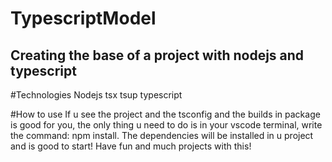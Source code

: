 # TypescriptModel
## Creating the base of a project with nodejs and typescript

#Technologies
Nodejs
tsx
tsup
typescript

#How to use
If u see the project and the tsconfig and the builds in package is good for you, the only thing u need to do is in your vscode terminal, write the command: npm install.
The dependencies will be installed in u project and is good to start!
Have fun and much projects with this!
